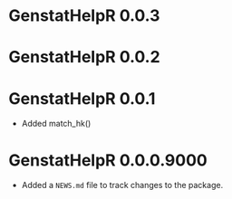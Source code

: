 # GenstatHelpR 0.0.3

# GenstatHelpR 0.0.2

# GenstatHelpR 0.0.1
* Added match_hk()

# GenstatHelpR 0.0.0.9000

* Added a `NEWS.md` file to track changes to the package.
